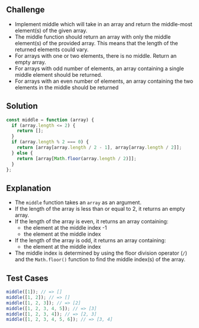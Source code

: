 ## Challenge

- Implement middle which will take in an array and return the middle-most element(s) of the given array.
- The middle function should return an array with only the middle element(s) of the provided array. This means that the length of the returned elements could vary.
- For arrays with one or two elements, there is no middle. Return an empty array.
- For arrays with odd number of elements, an array containing a single middle element should be returned.
- For arrays with an even number of elements, an array containing the two elements in the middle should be returned

## Solution

```javascript
const middle = function (array) {
  if (array.length <= 2) {
    return [];
  }
  if (array.length % 2 === 0) {
    return [array[array.length / 2 - 1], array[array.length / 2]];
  } else {
    return [array[Math.floor(array.length / 2)]];
  }
};
```

## Explanation

- The `middle` function takes an `array` as an argument.
- If the length of the array is less than or equal to 2, it returns an empty array.
- If the length of the array is even, it returns an array containing:
  - the element at the middle index -1
  - the element at the middle index
- If the length of the array is odd, it returns an array containing:
  - the element at the middle index
- The middle index is determined by using the floor division operator (`/`) and the `Math.floor()` function to find the middle index(s) of the array.

## Test Cases

```javascript
middle([1]); // => []
middle([1, 2]); // => []
middle([1, 2, 3]); // => [2]
middle([1, 2, 3, 4, 5]); // => [3]
middle([1, 2, 3, 4]); // => [2, 3]
middle([1, 2, 3, 4, 5, 6]); // => [3, 4]
```
